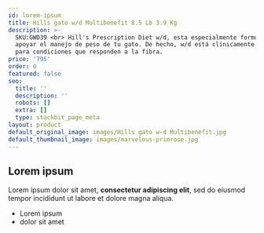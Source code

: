 ```yaml
---
id: lorem-ipsum
title: Hills gato w/d Multibenefit 8.5 Lb 3.9 Kg
description: >-
  SKU:GWD39 <br> Hill's Prescription Diet w/d, esta especialmente formulado para
  apoyar el manejo de peso de tu gato. De hecho, w/d está clínicamente probado
  para condiciones que responden a la fibra.
price: '795'
order: 0
featured: false
seo:
  title: ''
  description: ''
  robots: []
  extra: []
  type: stackbit_page_meta
layout: product
default_original_image: images/Hills gato w-d Multibenefit.jpg
default_thumbnail_image: images/marvelous-primrose.jpg
---
```

## Lorem ipsum

Lorem ipsum dolor sit amet, **consectetur adipiscing elit**, sed do eiusmod tempor incididunt ut labore et dolore magna aliqua.

- Lorem ipsum
- dolor sit amet